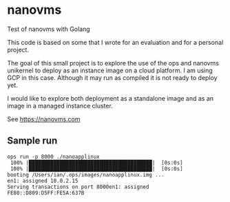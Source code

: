 # nanovms
Test of nanovms with Golang

This code is based on some that I wrote for an evaluation and for a personal project.

The goal of this small project is to explore the use of the ops and nanovms
unikernel to deploy as an instance image on a cloud platform. I am using GCP in
this case. Although it may run as compiled it is not ready to deploy yet.

I would like to explore both deployment as a standalone image and as an image in
a managed instance cluster.

See https://nanovms.com

## Sample run

```
ops run -p 8000 ./nanoapplinux
 100% |████████████████████████████████████████|  [0s:0s]
 100% |████████████████████████████████████████|  [0s:0s]
booting /Users/ian/.ops/images/nanoapplinux.img ...
en1: assigned 10.0.2.15
Serving transactions on port 8000en1: assigned FE80::D809:D5FF:FE5A:637B
```